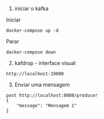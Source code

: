 1) iniciar o kafka

Iniciar 

```
docker-compose up -d 
```
Parar

```
docker-compose down
```

2) kafdrop - interface visual

```
http://localhost:19000
```

3) Enviar uma mensagem

```
post http://localhost:8080/producer
{
    "message": "Mensagem 1"
}
```